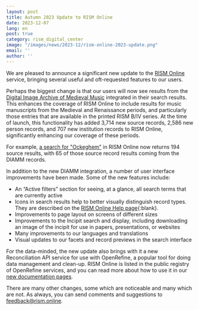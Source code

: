 ```yaml
---
layout: post
title: Autumn 2023 Update to RISM Online
date: 2023-12-07
lang: en
post: true
category: rism_digital_center
image: "/images/news/2023-12/rism-online-2023-update.png"
email: ''
author: ''
---
```


We are pleased to announce a significant new update to the [RISM Online](https://rism.online) service, bringing several useful and oft-requested features to our users. 

Perhaps the biggest change is that our users will now see results from the [Digital Image Archive of Medieval Music](https://www.diamm.ac.uk) integrated in their search results. This enhances the coverage of RISM Online to include results for music manuscripts from the Medieval and Renaissance periods, and particularly those entries that are available in the printed RISM B/IV series. At the time of launch, this functionality has added 3,714 new source records, 2,586 new person records, and 707 new institution records to RISM Online, significantly enhancing our coverage of these periods.

For example, [a search for "Ockeghem"](https://rism.online/search?q=Ockeghem&mode=sources&page=1&rows=20) in RISM Online now returns 194 source results, with 65 of those source record results coming from the DIAMM records. 

In addition to the new DIAMM integration, a number of user interface improvements have been made. Some of the new features include:

 - An “Active filters” section for seeing, at a glance, all search terms that are currently active
 - Icons in search results help to better visually distinguish record types. They are described on the [RISM Online Help page](https://rism.online/about/help){:blank}.  
 - Improvements to page layout on screens of different sizes
 - Improvements to the Incipit search and display, including downloading an image of the incipit for use in papers, presentations, or websites
 - Many improvements to our languages and translations
 - Visual updates to our facets and record previews in the search interface

For the data-minded, the new update also brings with it a new Reconciliation API service for use with OpenRefine, a popular tool for doing data management and clean-up. RISM Online is listed in the public registry of OpenRefine services, and you can read more about how to use it in our [new documentation pages](https://rism.online/docs/).

There are many other changes, some which are noticeable and many which are not. As always, you can send comments and suggestions to [feedback@rism.online](mailto:feedback@rism.online).
